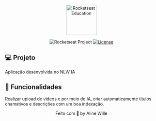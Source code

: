 <p align="center">
  <img alt="Rocketseat Education" src="https://avatars.githubusercontent.com/u/69590972?s=200&v=4" width="100px" />
</p>

<p align="center">
  <img src="https://img.shields.io/static/v1?label=Rocketseat&message=Education&color=8257e5&labelColor=202024" alt="Rocketseat Project" />
  <a href="LICENSE"><img  src="https://img.shields.io/static/v1?label=License&message=MIT&color=8257e5&labelColor=202024" alt="License"></a>
</p>

## 💻 Projeto

Aplicação desenvolvida no NLW IA

## 🌟 Funcionalidades

Realizar upload de videos e por meio de IA, criar automaticamente títulos chamativos e descrições com um boa indexação.



<p align="center">
  Feito com 💜 by Aline Wille
</p>



<!--END_SECTION:footer-->
